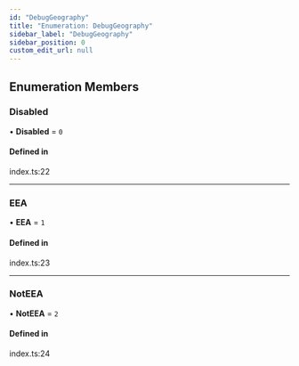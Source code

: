 ```yaml
---
id: "DebugGeography"
title: "Enumeration: DebugGeography"
sidebar_label: "DebugGeography"
sidebar_position: 0
custom_edit_url: null
---
```


## Enumeration Members

### Disabled

• **Disabled** = ``0``

#### Defined in

index.ts:22

___

### EEA

• **EEA** = ``1``

#### Defined in

index.ts:23

___

### NotEEA

• **NotEEA** = ``2``

#### Defined in

index.ts:24
